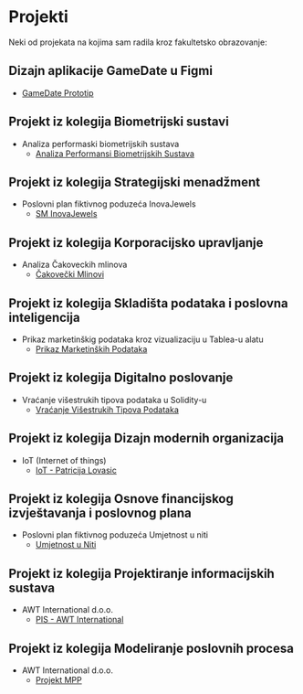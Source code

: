 # Projekti

Neki od projekata na kojima sam radila kroz fakultetsko obrazovanje:

## Dizajn aplikacije GameDate u Figmi
- [GameDate Prototip](https://www.figma.com/design/3iyzfq6acNZjDNFckxh1lj/GameDate---prototip?node-id=0-1&t=6WglQlgG9kfswgSQ-1)

## Projekt iz kolegija Biometrijski sustavi
- Analiza performaski biometrijskih sustava
  - [Analiza Performansi Biometrijskih Sustava](https://github.com/user-attachments/files/18273508/Analiza_Performansi_Biometrijskih_Sustava.-.Belinic.Lovasic.pdf)

## Projekt iz kolegija Strategijski menadžment
- Poslovni plan fiktivnog poduzeća InovaJewels
  - [SM InovaJewels](https://github.com/user-attachments/files/18273510/SM_InovaJewels_-Belinic_Grzelj_Lovasic.pdf)

## Projekt iz kolegija Korporacijsko upravljanje
- Analiza Čakoveckih mlinova
  - [Čakovečki Mlinovi](https://github.com/user-attachments/files/18273514/CakoveckiMlinovi.-.Belinic_Lovasic.pdf)

## Projekt iz kolegija Skladišta podataka i poslovna inteligencija
- Prikaz marketinškig podataka kroz vizualizaciju u Tablea-u alatu
  - [Prikaz Marketinških Podataka](https://github.com/user-attachments/files/18273520/Prikaz_marketinskih_podataka.pdf)

## Projekt iz kolegija Digitalno poslovanje
- Vraćanje višestrukih tipova podataka u Solidity-u
  - [Vraćanje Višestrukih Tipova Podataka](https://github.com/user-attachments/files/18273540/Lovasic_Patricija_Vracanje_visestrukih_tipova_podataka.pdf)

## Projekt iz kolegija Dizajn modernih organizacija
- IoT (Internet of things)
  - [IoT - Patricija Lovasic](https://github.com/user-attachments/files/18273586/IoT.-.Patricija.Lovasic.pdf)

## Projekt iz kolegija Osnove financijskog izvještavanja i poslovnog plana
- Poslovni plan fiktivnog poduzeća Umjetnost u niti
  - [Umjetnost u Niti](https://github.com/user-attachments/files/18273596/Barisic_Lovasic_Novak_Umjetnost_u_niti.pdf)

## Projekt iz kolegija Projektiranje informacijskih sustava
- AWT International d.o.o.
  - [PIS - AWT International](https://github.com/user-attachments/files/18277865/PIS_Lovasic_Markovic_Novak.pdf)

## Projekt iz kolegija Modeliranje poslovnih procesa
- AWT International d.o.o.
  - [Projekt MPP](https://github.com/user-attachments/files/18277889/Projekt_mpp.pdf)

